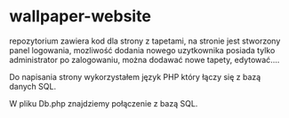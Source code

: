 # wallpaper-website
repozytorium zawiera kod dla strony z tapetami,
na stronie jest stworzony panel logowania, mozliwość dodania nowego uzytkownika posiada tylko administrator po zalogowaniu,
można dodawać nowe tapety, edytować....

Do napisania strony wykorzystałem język PHP który łączy się z bazą danych SQL.

W pliku Db.php znajdziemy połączenie z bazą SQL.

